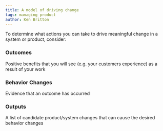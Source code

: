 ```yaml
---
title: A model of driving change
tags: managing product
author: Ken Britton
---
```


To determine what actions you can take to drive meaningful change in a system or product, consider:

### Outcomes
Positive benefits that you will see (e.g. your customers experience) as a result of your work

### Behavior Changes
Evidence that an outcome has occurred

### Outputs
A list of candidate product/system changes that can cause the desired behavior changes
